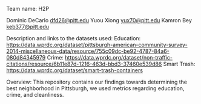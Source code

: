 Team name: H2P

Dominic DeCarlo dfd26@pitt.edu
Yuou Xiong yux70@pitt.edu
Kamron Bey keb377@pitt.edu

Description and links to the datasets used:
Education: https://data.wprdc.org/dataset/pittsburgh-american-community-survey-2014-miscellaneous-data/resource/755c09dc-be92-4787-84a6-080d84345979
Crime: https://data.wprdc.org/dataset/non-traffic-citations/resource/6b11e87d-1216-463d-bbd3-37460e539d86
Smart Trash: https://data.wprdc.org/dataset/smart-trash-containers 

Overview: This repository contains our findings towards determining the best neighborhood in Pittsburgh, we used metrics regarding education, crime, and cleanliness.
